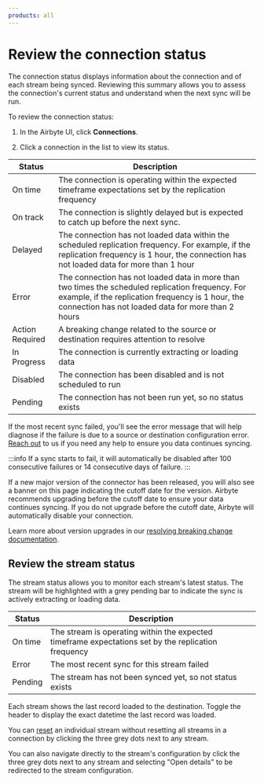 ```yaml
---
products: all
---
```


# Review the connection status
The connection status displays information about the connection and of each stream being synced. Reviewing this summary allows you to assess the connection's current status and understand when the next sync will be run.
 
To review the connection status:
1. In the Airbyte UI, click **Connections**.   

2. Click a connection in the list to view its status. 

| Status           | Description                                                                                                         |
|------------------|---------------------------------------------------------------------------------------------------------------------|
| On time          | The connection is operating within the expected timeframe expectations set by the replication frequency             |
| On track         | The connection is slightly delayed but is expected to catch up before the next sync.                                |
| Delayed          | The connection has not loaded data within the scheduled replication frequency. For example, if the replication frequency is 1 hour, the connection has not loaded data for more than 1 hour                                  |
| Error            | The connection has not loaded data in more than two times the scheduled replication frequency. For example, if the replication frequency is 1 hour, the connection has not loaded data for more than 2 hours                                  |
| Action Required  | A breaking change related to the source or destination requires attention to resolve                      |
| In Progress      | The connection is currently extracting or loading data                                 |
| Disabled         | The connection has been disabled and is not scheduled to run                           |
| Pending          | The connection has not been run yet, so no status exists                 |
 
If the most recent sync failed, you'll see the error message that will help diagnose if the failure is due to a source or destination configuration error. [Reach out](/community/getting-support.md) to us if you need any help to ensure you data continues syncing. 

:::info
If a sync starts to fail, it will automatically be disabled after 100 consecutive failures or 14 consecutive days of failure.
:::

If a new major version of the connector has been released, you will also see a banner on this page indicating the cutoff date for the version. Airbyte recommends upgrading before the cutoff date to ensure your data continues syncing. If you do not upgrade before the cutoff date, Airbyte will automatically disable your connection. 

Learn more about version upgrades in our [resolving breaking change documentation](/cloud/managing-airbyte-cloud/manage-schema-changes#resolving-breaking-changes).

## Review the stream status
The stream status allows you to monitor each stream's latest status. The stream will be highlighted with a grey pending bar to indicate the sync is actively extracting or loading data.

| Status           | Description                                                                                                         |
|------------------|---------------------------------------------------------------------------------------------------------------------|
| On time          | The stream is operating within the expected timeframe expectations set by the replication frequency             |
| Error            | The most recent sync for this stream failed
| Pending          | The stream has not been synced yet, so not status exists                |

Each stream shows the last record loaded to the destination. Toggle the header to display the exact datetime the last record was loaded.

You can [reset](/operator-guides/reset.md) an individual stream without resetting all streams in a connection by clicking the three grey dots next to any stream. 

You can also navigate directly to the stream's configuration by click the three grey dots next to any stream and selecting "Open details" to be redirected to the stream configuration.

